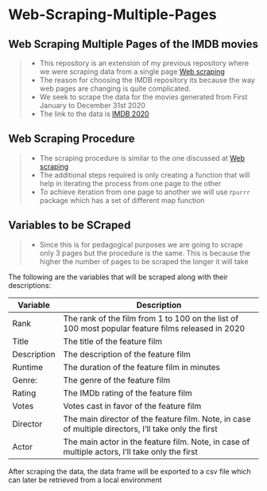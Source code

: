 # Web-Scraping-Multiple-Pages

## Web Scraping Multiple Pages of the IMDB movies

>- This repository is an extension of my previous repository where we were scraping data from a single page [Web scraping](https://github.com/wakibia/Web_scraping)
>- The reason for choosing the IMDB repository its because the way web pages are changing is quite complicated.
>- We seek to scrape the data for the movies generated from First January to December 31st 2020
>- The link to the data is [IMDB 2020](https://www.imdb.com/search/title/?title_type=feature&release_date=2020-01-01,2020-12-31&count=100&ref_=adv_prv)

## Web Scraping Procedure

>- The scraping procedure is similar to the one discussed at [Web scraping](https://github.com/wakibia/Web_scraping)
>- The additional steps required is only creating a function that will help in iterating the process from one page to the other
>- To achieve iteration from one page to another we will use r`purrr` package which has a set of different map function

## Variables to be SCraped

>- Since this is for pedagogical purposes we are going to scrape only 3 pages but the procedure is the same. This is because the higher the number of pages to be scraped the longer it will take

The following are the variables that will be scraped along with their descriptions:

| Variable | Description |
| ------  | -------- |
| Rank | The rank of the film from 1 to 100 on the list of 100 most popular feature films released in 2020 |
| Title | The title of the feature film |
| Description | The description of the feature film |
| Runtime | The duration of the feature film in minutes |
| Genre:| The genre of the feature film |
| Rating | The IMDb rating of the feature film |
| Votes | Votes cast in favor of the feature film |
| Director | The main director of the feature film. Note, in case of multiple directors, I’ll take only the first |
| Actor | The main actor in the feature film. Note, in case of multiple actors, I’ll take only the first |


After scraping the data, the data frame will be exported to a csv file which can later be retrieved from a local environment
